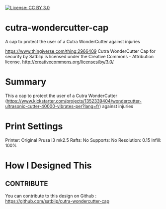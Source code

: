 [![License: CC BY 3.0](https://img.shields.io/badge/License-CC%20BY%203.0-lightgrey.svg)](https://creativecommons.org/licenses/by/3.0/)

# cutra-wondercutter-cap
A cap to protect the user of a Cutra WonderCutter against injuries

https://www.thingiverse.com/thing:2966409
Cutra WonderCutter Cap for security by Satblip is licensed under the Creative Commons - Attribution license.
http://creativecommons.org/licenses/by/3.0/

# Summary

This a cap to protect the user of a Cutra WonderCutter (https://www.kickstarter.com/projects/1352339404/wondercutter-ultrasonic-cutter-40000-vibrates-per?lang=fr) against injuries

# Print Settings

Printer: Original Prusa i3 mk2.5
Rafts: No
Supports: No
Resolution: 0.15
Infill: 100%

# How I Designed This

## CONTRIBUTE

You can contribute to this design on Github : https://github.com/satblip/cutra-wondercutter-cap
